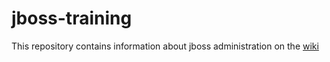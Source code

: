 # jboss-training

This repository contains information about jboss administration on the [wiki](https://github.com/tchabaud/jboss-training/wiki)
